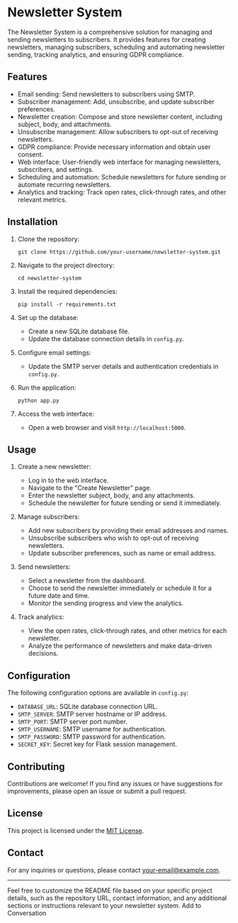# Newsletter System

The Newsletter System is a comprehensive solution for managing and sending newsletters to subscribers. It provides features for creating newsletters, managing subscribers, scheduling and automating newsletter sending, tracking analytics, and ensuring GDPR compliance.

## Features

- Email sending: Send newsletters to subscribers using SMTP.
- Subscriber management: Add, unsubscribe, and update subscriber preferences.
- Newsletter creation: Compose and store newsletter content, including subject, body, and attachments.
- Unsubscribe management: Allow subscribers to opt-out of receiving newsletters.
- GDPR compliance: Provide necessary information and obtain user consent.
- Web interface: User-friendly web interface for managing newsletters, subscribers, and settings.
- Scheduling and automation: Schedule newsletters for future sending or automate recurring newsletters.
- Analytics and tracking: Track open rates, click-through rates, and other relevant metrics.

## Installation

1. Clone the repository:
   ```
   git clone https://github.com/your-username/newsletter-system.git
   ```

2. Navigate to the project directory:
   ```
   cd newsletter-system
   ```

3. Install the required dependencies:
   ```
   pip install -r requirements.txt
   ```

4. Set up the database:
   - Create a new SQLite database file.
   - Update the database connection details in `config.py`.

5. Configure email settings:
   - Update the SMTP server details and authentication credentials in `config.py`.

6. Run the application:
   ```
   python app.py
   ```

7. Access the web interface:
   - Open a web browser and visit `http://localhost:5000`.

## Usage

1. Create a new newsletter:
   - Log in to the web interface.
   - Navigate to the "Create Newsletter" page.
   - Enter the newsletter subject, body, and any attachments.
   - Schedule the newsletter for future sending or send it immediately.

2. Manage subscribers:
   - Add new subscribers by providing their email addresses and names.
   - Unsubscribe subscribers who wish to opt-out of receiving newsletters.
   - Update subscriber preferences, such as name or email address.

3. Send newsletters:
   - Select a newsletter from the dashboard.
   - Choose to send the newsletter immediately or schedule it for a future date and time.
   - Monitor the sending progress and view the analytics.

4. Track analytics:
   - View the open rates, click-through rates, and other metrics for each newsletter.
   - Analyze the performance of newsletters and make data-driven decisions.

## Configuration

The following configuration options are available in `config.py`:

- `DATABASE_URL`: SQLite database connection URL.
- `SMTP_SERVER`: SMTP server hostname or IP address.
- `SMTP_PORT`: SMTP server port number.
- `SMTP_USERNAME`: SMTP username for authentication.
- `SMTP_PASSWORD`: SMTP password for authentication.
- `SECRET_KEY`: Secret key for Flask session management.

## Contributing

Contributions are welcome! If you find any issues or have suggestions for improvements, please open an issue or submit a pull request.

## License

This project is licensed under the [MIT License](LICENSE).

## Contact

For any inquiries or questions, please contact [your-email@example.com](mailto:your-email@example.com).

---

Feel free to customize the README file based on your specific project details, such as the repository URL, contact information, and any additional sections or instructions relevant to your newsletter system.
Add to Conversation
